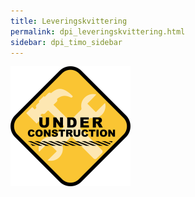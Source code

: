 ```yaml
---
title: Leveringskvittering
permalink: dpi_leveringskvittering.html
sidebar: dpi_timo_sidebar
---
```


![](/images/dpi/underarbeide.png)